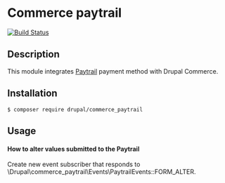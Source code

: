 # Commerce paytrail
[![Build Status](https://gitlab.com/tuutti/commerce_paytrail/badges/8.x-2.x/pipeline.svg)](https://gitlab.com/tuutti/commerce_paytrail)

## Description
This module integrates [Paytrail](https://www.paytrail.com/en) payment method with Drupal Commerce.

## Installation
`$ composer require drupal/commerce_paytrail`

## Usage

#### How to alter values submitted to the Paytrail

Create new event subscriber that responds to \Drupal\commerce_paytrail\Events\PaytrailEvents::FORM_ALTER.
